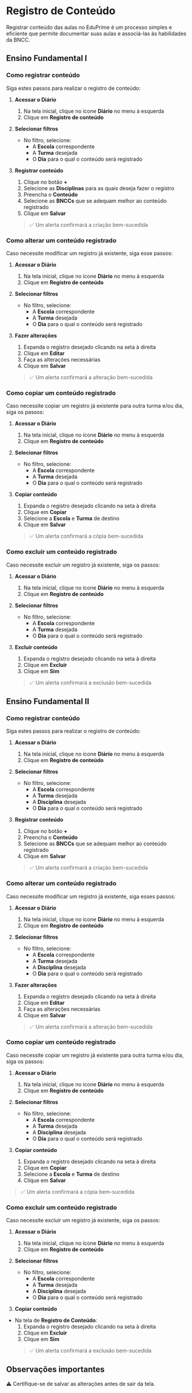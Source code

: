 # Registro de Conteúdo

Registrar conteúdo das aulas no EduPrime é um processo simples e eficiente que permite documentar suas aulas e associá-las às habilidades da BNCC.

## Ensino Fundamental I

### Como registrar conteúdo

Siga estes passos para realizar o registro de conteúdo:

1. **Acessar o Diário**
   1. Na tela inicial, clique no ícone **Diário** no menu à esquerda
   2. Clique em **Registro de conteúdo**

2. **Selecionar filtros**
   - No filtro, selecione:
      - A **Escola** correspondente
      - A **Turma** desejada
      - O **Dia** para o qual o conteúdo será registrado

3. **Registrar conteúdo**
   1. Clique no botão **+**
   2. Selecione as **Disciplinas** para as quais deseja fazer o registro
   3. Preencha o **Conteúdo**
   4. Selecione as **BNCCs** que se adequam melhor ao conteúdo registrado
   5. Clique em **Salvar**
   > ✅ Um alerta confirmará a criação bem-sucedida

### Como alterar um conteúdo registrado

  Caso necessite modificar um registro já existente, siga esse passos:

1. **Acessar o Diário**
   1. Na tela inicial, clique no ícone **Diário** no menu à esquerda
   2. Clique em **Registro de conteúdo**

2. **Selecionar filtros**
   - No filtro, selecione:
      - A **Escola** correspondente
      - A **Turma** desejada
      - O **Dia** para o qual o conteúdo será registrado

3. **Fazer alterações**
    1. Expanda o registro desejado clicando na seta à direita
    2. Clique em **Editar**
    3. Faça as alterações necessárias
    4. Clique em **Salvar**
    > ✅ Um alerta confirmará a alteração bem-sucedida

### Como copiar um conteúdo registrado

  Caso necessite copiar um registro já existente para outra turma e/ou dia, siga os passos:

1. **Acessar o Diário**
   1. Na tela inicial, clique no ícone **Diário** no menu à esquerda
   2. Clique em **Registro de conteúdo**

2. **Selecionar filtros**
   - No filtro, selecione:
      - A **Escola** correspondente
      - A **Turma** desejada
      - O **Dia** para o qual o conteúdo será registrado

3. **Copiar conteúdo**
    1. Expanda o registro desejado clicando na seta à direita
    2. Clique em **Copiar**
    3. Selecione a **Escola** e **Turma** de destino
    4. Clique em **Salvar**
    > ✅ Um alerta confirmará a cópia bem-sucedida
  
### Como excluir um conteúdo registrado

  Caso necessite excluir um registro já existente, siga os passos:

1. **Acessar o Diário**
   1. Na tela inicial, clique no ícone **Diário** no menu à esquerda
   2. Clique em **Registro de conteúdo**

2. **Selecionar filtros**
   - No filtro, selecione:
      - A **Escola** correspondente
      - A **Turma** desejada
      - O **Dia** para o qual o conteúdo será registrado

3. **Excluir conteúdo**
    1. Expanda o registro desejado clicando na seta à direita
    2. Clique em **Excluir**
    3. Clique em **Sim**
    > ✅ Um alerta confirmará a exclusão bem-sucedida

## Ensino Fundamental II

### Como registrar conteúdo

Siga estes passos para realizar o registro de conteúdo:

1. **Acessar o Diário**
   1. Na tela inicial, clique no ícone **Diário** no menu à esquerda
   2. Clique em **Registro de conteúdo**

2. **Selecionar filtros**
   - No filtro, selecione:
      - A **Escola** correspondente
      - A **Turma** desejada
      - A **Disciplina** desejada
      - O **Dia** para o qual o conteúdo será registrado

3. **Registrar conteúdo**
   1. Clique no botão **+**
   2. Preencha o **Conteúdo**
   3. Selecione as **BNCCs** que se adequam melhor ao conteúdo registrado
   5. Clique em **Salvar**
   > ✅ Um alerta confirmará a criação bem-sucedida

### Como alterar um conteúdo registrado

  Caso necessite modificar um registro já existente, siga esses passos:

1. **Acessar o Diário**
   1. Na tela inicial, clique no ícone **Diário** no menu à esquerda
   2. Clique em **Registro de conteúdo**

2. **Selecionar filtros**
   - No filtro, selecione:
      - A **Escola** correspondente
      - A **Turma** desejada
      - A **Disciplina** desejada
      - O **Dia** para o qual o conteúdo será registrado

3. **Fazer alterações**
   1. Expanda o registro desejado clicando na seta à direita
   2. Clique em **Editar**
   3. Faça as alterações necessárias
   4. Clique em **Salvar**
   > ✅ Um alerta confirmará a alteração bem-sucedida

### Como copiar um conteúdo registrado

  Caso necessite copiar um registro já existente para outra turma e/ou dia, siga os passos:

1. **Acessar o Diário**
   1. Na tela inicial, clique no ícone **Diário** no menu à esquerda
   2. Clique em **Registro de conteúdo**

2. **Selecionar filtros**
   - No filtro, selecione:
      - A **Escola** correspondente
      - A **Turma** desejada
      - A **Disciplina** desejada
      - O **Dia** para o qual o conteúdo será registrado

3. **Copiar conteúdo**
    1. Expanda o registro desejado clicando na seta à direita
    2. Clique em **Copiar**
    3. Selecione a **Escola** e **Turma** de destino
    4. Clique em **Salvar**
  > ✅ Um alerta confirmará a cópia bem-sucedida
  
 ### Como excluir um conteúdo registrado

  Caso necessite excluir um registro já existente, siga os passos:

1. **Acessar o Diário**
   1. Na tela inicial, clique no ícone **Diário** no menu à esquerda
   2. Clique em **Registro de conteúdo**

2. **Selecionar filtros**
   - No filtro, selecione:
      - A **Escola** correspondente
      - A **Turma** desejada
      - A **Disciplina** desejada
      - O **Dia** para o qual o conteúdo será registrado

3. **Copiar conteúdo**
- Na tela de **Registro de Conteúdo**:
  1. Expanda o registro desejado clicando na seta à direita
  2. Clique em **Excluir**
  3. Clique em **Sim**
  > ✅ Um alerta confirmará a exclusão bem-sucedida


## Observações importantes

⚠️ Certifique-se de salvar as alterações antes de sair da tela.
